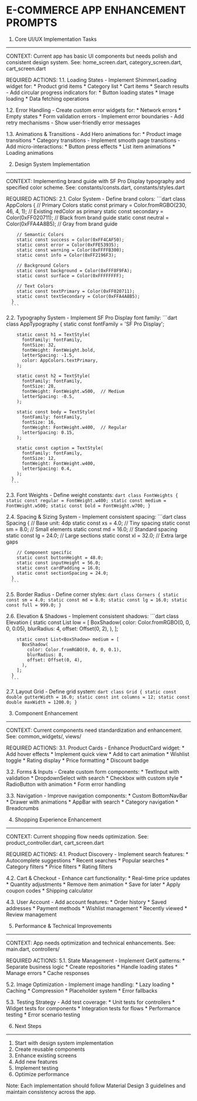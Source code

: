 E-COMMERCE APP ENHANCEMENT PROMPTS
================================

1. Core UI/UX Implementation Tasks
--------------------------------
CONTEXT:
Current app has basic UI components but needs polish and consistent design system.
See: home_screen.dart, category_screen.dart, cart_screen.dart

REQUIRED ACTIONS:
1.1. Loading States
    - Implement ShimmerLoading widget for:
      * Product grid items
      * Category list
      * Cart items
      * Search results
    - Add circular progress indicators for:
      * Button loading states
      * Image loading
      * Data fetching operations

1.2. Error Handling
    - Create custom error widgets for:
      * Network errors
      * Empty states
      * Form validation errors
    - Implement error boundaries
    - Add retry mechanisms
    - Show user-friendly error messages

1.3. Animations & Transitions
    - Add Hero animations for:
      * Product image transitions
      * Category transitions
    - Implement smooth page transitions
    - Add micro-interactions:
      * Button press effects
      * List item animations
      * Loading animations

2. Design System Implementation
-----------------------------
CONTEXT:
Implementing brand guide with SF Pro Display typography and specified color scheme.
See: constants/consts.dart, constants/styles.dart

REQUIRED ACTIONS:
2.1. Color System
    - Define brand colors:
      ```dart
      class AppColors {
        // Primary Colors
        static const primary = Color.fromRGBO(230, 46, 4, 1);  // Existing redColor as primary
        static const secondary = Color(0xFF020711);   // Black from brand guide
        static const neutral = Color(0xFFA4A8B5);     // Gray from brand guide
        
        // Semantic Colors
        static const success = Color(0xFF4CAF50);
        static const error = Color(0xFFE53935);
        static const warning = Color(0xFFFFB300);
        static const info = Color(0xFF2196F3);
        
        // Background Colors
        static const background = Color(0xFFF8F9FA);
        static const surface = Color(0xFFFFFFFF);
        
        // Text Colors
        static const textPrimary = Color(0xFF020711);
        static const textSecondary = Color(0xFFA4A8B5);
      }
      ```

2.2. Typography System
    - Implement SF Pro Display font family:
      ```dart
      class AppTypography {
        static const fontFamily = 'SF Pro Display';
        
        static const h1 = TextStyle(
          fontFamily: fontFamily,
          fontSize: 32,
          fontWeight: FontWeight.bold,
          letterSpacing: -1.5,
          color: AppColors.textPrimary,
        );
        
        static const h2 = TextStyle(
          fontFamily: fontFamily,
          fontSize: 28,
          fontWeight: FontWeight.w500,  // Medium
          letterSpacing: -0.5,
        );
        
        static const body = TextStyle(
          fontFamily: fontFamily,
          fontSize: 16,
          fontWeight: FontWeight.w400,  // Regular
          letterSpacing: 0.15,
        );
        
        static const caption = TextStyle(
          fontFamily: fontFamily,
          fontSize: 12,
          fontWeight: FontWeight.w400,
          letterSpacing: 0.4,
        );
      }
      ```

2.3. Font Weights
    - Define weight constants:
      ```dart
      class FontWeights {
        static const regular = FontWeight.w400;
        static const medium = FontWeight.w500;
        static const bold = FontWeight.w700;
      }
      ```

2.4. Spacing & Sizing System
    - Implement consistent spacing:
      ```dart
      class Spacing {
        // Base unit: 4dp
        static const xs = 4.0;    // Tiny spacing
        static const sm = 8.0;    // Small elements
        static const md = 16.0;   // Standard spacing
        static const lg = 24.0;   // Large sections
        static const xl = 32.0;   // Extra large gaps
        
        // Component specific
        static const buttonHeight = 48.0;
        static const inputHeight = 56.0;
        static const cardPadding = 16.0;
        static const sectionSpacing = 24.0;
      }
      ```

2.5. Border Radius
    - Define corner styles:
      ```dart
      class Corners {
        static const sm = 4.0;
        static const md = 8.0;
        static const lg = 16.0;
        static const full = 999.0;
      }
      ```

2.6. Elevation & Shadows
    - Implement consistent shadows:
      ```dart
      class Elevation {
        static const List<BoxShadow> low = [
          BoxShadow(
            color: Color.fromRGBO(0, 0, 0, 0.05),
            blurRadius: 4,
            offset: Offset(0, 2),
          ),
        ];
        
        static const List<BoxShadow> medium = [
          BoxShadow(
            color: Color.fromRGBO(0, 0, 0, 0.1),
            blurRadius: 8,
            offset: Offset(0, 4),
          ),
        ];
      }
      ```

2.7. Layout Grid
    - Define grid system:
      ```dart
      class Grid {
        static const double gutterWidth = 16.0;
        static const int columns = 12;
        static const double maxWidth = 1200.0;
      }
      ```

3. Component Enhancement
----------------------
CONTEXT:
Current components need standardization and enhancement.
See: common_widgets/, views/

REQUIRED ACTIONS:
3.1. Product Cards
    - Enhance ProductCard widget:
      * Add hover effects
      * Implement quick view
      * Add to cart animation
      * Wishlist toggle
      * Rating display
      * Price formatting
      * Discount badge

3.2. Forms & Inputs
    - Create custom form components:
      * TextInput with validation
      * DropdownSelect with search
      * Checkbox with custom style
      * RadioButton with animation
      * Form error handling

3.3. Navigation
    - Improve navigation components:
      * Custom BottomNavBar
      * Drawer with animations
      * AppBar with search
      * Category navigation
      * Breadcrumbs

4. Shopping Experience Enhancement
-------------------------------
CONTEXT:
Current shopping flow needs optimization.
See: product_controller.dart, cart_screen.dart

REQUIRED ACTIONS:
4.1. Product Discovery
    - Implement search features:
      * Autocomplete suggestions
      * Recent searches
      * Popular searches
      * Category filters
      * Price filters
      * Rating filters

4.2. Cart & Checkout
    - Enhance cart functionality:
      * Real-time price updates
      * Quantity adjustments
      * Remove item animation
      * Save for later
      * Apply coupon codes
      * Shipping calculator

4.3. User Account
    - Add account features:
      * Order history
      * Saved addresses
      * Payment methods
      * Wishlist management
      * Recently viewed
      * Review management

5. Performance & Technical Improvements
-----------------------------------
CONTEXT:
App needs optimization and technical enhancements.
See: main.dart, controllers/

REQUIRED ACTIONS:
5.1. State Management
    - Implement GetX patterns:
      * Separate business logic
      * Create repositories
      * Handle loading states
      * Manage errors
      * Cache responses

5.2. Image Optimization
    - Implement image handling:
      * Lazy loading
      * Caching
      * Compression
      * Placeholder system
      * Error fallbacks

5.3. Testing Strategy
    - Add test coverage:
      * Unit tests for controllers
      * Widget tests for components
      * Integration tests for flows
      * Performance testing
      * Error scenario testing

6. Next Steps
------------
1. Start with design system implementation
2. Create reusable components
3. Enhance existing screens
4. Add new features
5. Implement testing
6. Optimize performance

Note: Each implementation should follow Material Design 3 guidelines and maintain consistency across the app.
